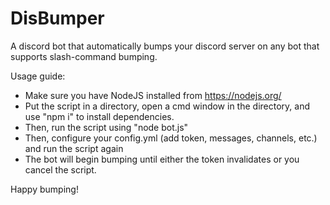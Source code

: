 # DisBumper
A discord bot that automatically bumps your discord server on any bot that supports slash-command bumping.

Usage guide:

- Make sure you have NodeJS installed from https://nodejs.org/
- Put the script in a directory, open a cmd window in the directory, and use "npm i" to install dependencies.
- Then, run the script using "node bot.js"
- Then, configure your config.yml (add token, messages, channels, etc.) and run the script again
- The bot will begin bumping until either the token invalidates or you cancel the script.

Happy bumping!
